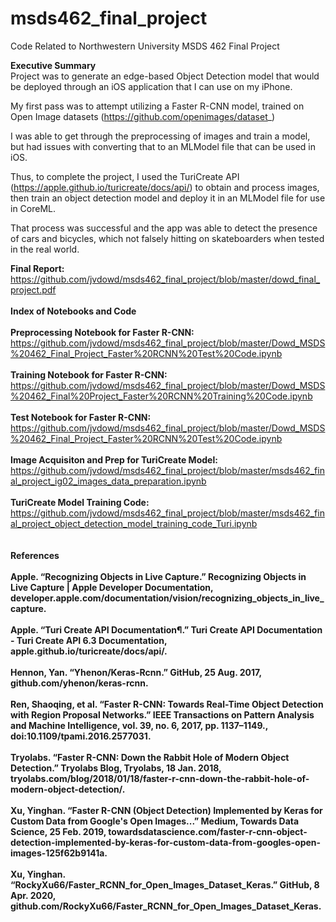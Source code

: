 # msds462_final_project
Code Related to Northwestern University MSDS 462 Final Project

<b>Executive Summary</b><br>
Project was to generate an edge-based Object Detection model that would be deployed through an iOS application that I can use on my iPhone. 

My first pass was to attempt utilizing a Faster R-CNN model, trained on Open Image datasets (https://github.com/openimages/dataset_)

I was able to get through the preprocessing of images and train a model, but had issues with converting that to an MLModel file that can be used in iOS.

Thus, to complete the project, I used the TuriCreate API (https://apple.github.io/turicreate/docs/api/) to obtain and process images, then train an object detection model and deploy it in an MLModel file for use in CoreML.

That process was successful and the app was able to detect the presence of cars and bicycles, which not falsely hitting on skateboarders when tested in the real world.

<b>Final Report: </b>https://github.com/jvdowd/msds462_final_project/blob/master/dowd_final_project.pdf<br><br>
<b>Index of Notebooks and Code</b><br><br>
<b>Preprocessing Notebook for Faster R-CNN:  </b>https://github.com/jvdowd/msds462_final_project/blob/master/Dowd_MSDS%20462_Final_Project_Faster%20RCNN%20Test%20Code.ipynb<br>
<br>
<b>Training Notebook for Faster R-CNN:  </b>https://github.com/jvdowd/msds462_final_project/blob/master/Dowd_MSDS%20462_Final%20Project_Faster%20RCNN%20Training%20Code.ipynb<br>
<br>
<b>Test Notebook for Faster R-CNN:  </b>https://github.com/jvdowd/msds462_final_project/blob/master/Dowd_MSDS%20462_Final_Project_Faster%20RCNN%20Test%20Code.ipynb<br><br>
<b>Image Acquisiton and Prep for TuriCreate Model:  </b>https://github.com/jvdowd/msds462_final_project/blob/master/msds462_final_project_ig02_images_data_preparation.ipynb<br>
<br>
<b>TuriCreate Model Training Code:  </b>https://github.com/jvdowd/msds462_final_project/blob/master/msds462_final_project_object_detection_model_training_code_Turi.ipynb<br>
<br>
<br>
<b>References<b><br><br>
Apple. “Recognizing Objects in Live Capture.” Recognizing Objects in Live Capture | Apple Developer Documentation, developer.apple.com/documentation/vision/recognizing_objects_in_live_capture.<br><br>
Apple. “Turi Create API Documentation¶.” Turi Create API Documentation - Turi Create API 6.3 Documentation, apple.github.io/turicreate/docs/api/.<br><br>
Hennon, Yan. “Yhenon/Keras-Rcnn.” GitHub, 25 Aug. 2017, github.com/yhenon/keras-rcnn.<br><br>
Ren, Shaoqing, et al. “Faster R-CNN: Towards Real-Time Object Detection with Region Proposal Networks.” IEEE Transactions on Pattern Analysis and Machine Intelligence, vol. 39, no. 6, 2017, pp. 1137–1149., doi:10.1109/tpami.2016.2577031.<br><br>
Tryolabs. “Faster R-CNN: Down the Rabbit Hole of Modern Object Detection.” Tryolabs Blog, Tryolabs, 18 Jan. 2018, tryolabs.com/blog/2018/01/18/faster-r-cnn-down-the-rabbit-hole-of-modern-object-detection/.<br><br>
Xu, Yinghan. “Faster R-CNN (Object Detection) Implemented by Keras for Custom Data from Google's Open Images...” Medium, Towards Data Science, 25 Feb. 2019, towardsdatascience.com/faster-r-cnn-object-detection-implemented-by-keras-for-custom-data-from-googles-open-images-125f62b9141a.<br><br>
Xu, Yinghan. “RockyXu66/Faster_RCNN_for_Open_Images_Dataset_Keras.” GitHub, 8 Apr. 2020, github.com/RockyXu66/Faster_RCNN_for_Open_Images_Dataset_Keras.<br><br>

